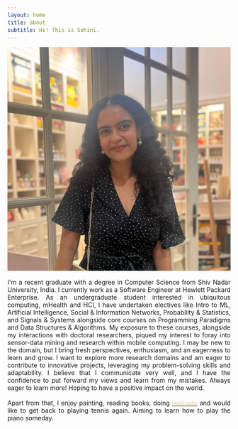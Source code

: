 ```yaml
---
layout: home
title: about
subtitle: Hi! This is Sohini.
---
```


![](assets/img/avatar.jpg)

<!-- ###  -->
<p style='text-align: justify;'>
    I'm a recent graduate with a degree in Computer Science from Shiv Nadar University, India. 
    I currently work as a Software Engineer at Hewlett Packard Enterprise. As an undergraduate student interested in ubiquitous computing, mHealth and HCI, I have undertaken electives like Intro to ML, Artificial Intelligence, Social & Information Networks, Probability & Statistics, and Signals & Systems alongside core courses on Programming Paradigms and Data Structures & Algorithms. My exposure to these courses, alongside my interactions with doctoral researchers, piqued my interest to foray into sensor-data mining and research within mobile computing.
    I may be new to the domain, but I bring fresh perspectives, enthusiasm, and an eagerness to learn and grow. I want to explore more research domains and am eager to contribute to innovative projects, leveraging my problem-solving skills and adaptability. I believe that I communicate very well, and I have the confidence to put forward my views and learn from my mistakes. Always eager to learn more! Hoping to have a positive impact on the world.
    <br>
    <br>
    Apart from that, I enjoy painting, reading books, doing <a href="https://leetcode.com/sohinibhattacharya/"><span style="color: #eacfa5;">leetcode</span></a> and would like to get back to playing tennis again. Aiming to learn how to play the piano someday. 
</p>
<!-- To be honest, I'm having some trouble remembering right now, so why don't you just watch [my movie](https://en.wikipedia.org/wiki/The_Princess_Bride_%28film%29) and it will answer **all** your questions.
 -->
